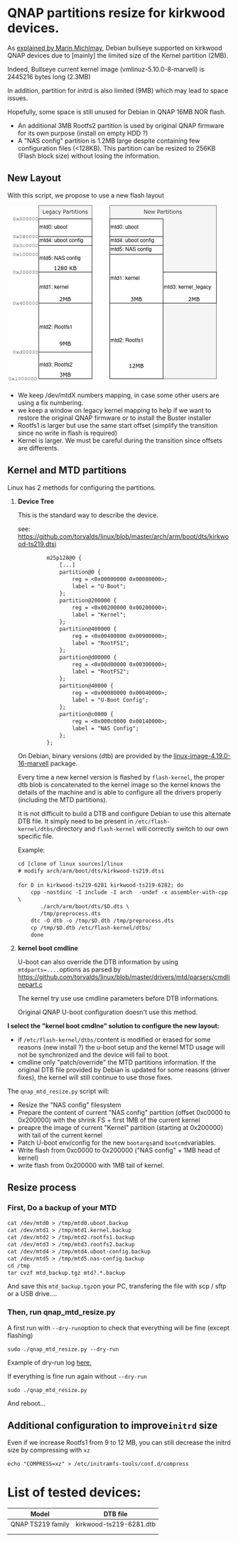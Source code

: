 # QNAP partitions resize for kirkwood devices.

As [explained by Marin Michlmay](https://www.cyrius.com/debian/kirkwood/qnap/ts-219/upgrade/), Debian bullseye supported on kirkwood QNAP devices due to [mainly] the limited size of the Kernel partition (2MB). 

Indeed, Bullseye current kernel image (vmlinuz-5.10.0-8-marvell) is 2445216 bytes long (2.3MB)

In addition, partition for initrd is also limited (9MB) which may lead to space issues.

Hopefully, some space is still unused for Debian in QNAP 16MB NOR flash. 

- An additional 3MB Rootfs2 partition is used by original QNAP firmware for its own purpose (install on empty HDD ?)
- A "NAS config" partition is 1.2MB large despite containing few configuration files (<128KB). This partition can be resized to 256KB (Flash block size) without losing the information.

## New Layout

With this script, we propose to use a new flash layout

![Layout](resources/partitions.png)

- We keep /dev/mtdX numbers mapping, in case some other users are using a fix numbering.
- we keep a window on legacy kernel mapping to help if we want to restore the original QNAP firmware or to install the Buster installer
- Rootfs1 is larger but use the same start offset (simplify the transition since no write in flash is required)
- Kernel is larger. We must be careful during the transition since offsets are differents.

## Kernel and MTD partitions

Linux has 2 methods for configuring the partitions.

1. **Device Tree** 

   This is the standard way to describe the device. 

   see: https://github.com/torvalds/linux/blob/master/arch/arm/boot/dts/kirkwood-ts219.dtsi

   ```
   			m25p128@0 {
   				[...]
   				partition@0 {
   					reg = <0x00000000 0x00080000>;
   					label = "U-Boot";
   				};
   				partition@200000 {
   					reg = <0x00200000 0x00200000>;
   					label = "Kernel";
   				};
   				partition@400000 {
   					reg = <0x00400000 0x00900000>;
   					label = "RootFS1";
   				};
   				partition@d00000 {
   					reg = <0x00d00000 0x00300000>;
   					label = "RootFS2";
   				};
   				partition@40000 {
   					reg = <0x00080000 0x00040000>;
   					label = "U-Boot Config";
   				};
   				partition@c0000 {
   					reg = <0x000c0000 0x00140000>;
   					label = "NAS Config";
   				};
   			};
   ```

   On Debian, binary versions (dtb) are provided by the [linux-image-4.19.0-16-marvell](https://packages.debian.org/buster/linux-image-4.19.0-16-marvell) package.

   Every time a new kernel version is flashed by `flash-kernel`, the proper dtb blob is concatenated to the kernel image so the kernel knows the details of the machine and is able to configure all the drivers properly (including the MTD partitions).

   It is not difficult to build a DTB and configure Debian to use this alternate DTB file. It simply need to be present in `/etc/flash-kernel/dtbs/`directory and `flash-kernel` will correctly switch to our own specific file.

   Example:

   ```
   cd [clone of linux sources]/linux
   # modify arch/arm/boot/dts/kirkwood-ts219.dtsi
   
   for D in kirkwood-ts219-6281 kirkwood-ts219-6282; do
       cpp -nostdinc -I include -I arch  -undef -x assembler-with-cpp \
          ./arch/arm/boot/dts/$D.dts \
          /tmp/preprocess.dts
       dtc -O dtb -o /tmp/$D.dtb /tmp/preprocess.dts
       cp /tmp/$D.dtb /etc/flash-kernel/dtbs/
       done
   
   ```

   

2. **kernel boot cmdline**

   U-boot can also override the DTB information by using `mtdparts=....`options as parsed by https://github.com/torvalds/linux/blob/master/drivers/mtd/parsers/cmdlinepart.c

   The kernel try use use cmdline parameters before DTB informations.

   Original QNAP U-boot configuration doesn't use this method.



**I select the "kernel boot cmdlne" solution to configure the new layout:**

- if `/etc/flash-kernel/dtbs/`content is modified or erased for some reasons (new install ?) the u-boot setup and the kernel MTD usage will not be synchronized and the device will fail to boot.
- cmdline only "patch/override" the MTD partitions information. If the original DTB file provided by Debian is updated for some reasons (driver fixes), the kernel will still continue to use those fixes.

The `qnap_mtd_resize.py` script will:

- Resize the "NAS config" filesystem
- Prepare the content of current "NAS config" partition (offset 0xc0000 to 0x200000) with the shrink FS + first 1MB of the current kernel
- preapre the image of current "Kernel" partition (starting at 0x200000) with tail of the current kernel
- Patch U-boot env/config for the new `bootargs`and `bootcmd`variables.
- Write flash from 0xc0000 to 0x200000 ("NAS config" + 1MB head of kernel)
- write flash from 0x200000 with 1MB tail of kernel.



## Resize process

### First, Do a backup of your MTD

```
cat /dev/mtd0 > /tmp/mtd0.uboot.backup
cat /dev/mtd1 > /tmp/mtd1.kernel.backup
cat /dev/mtd2 > /tmp/mtd2.rootfs1.backup
cat /dev/mtd3 > /tmp/mtd3.rootfs2.backup
cat /dev/mtd4 > /tmp/mtd4.uboot-config.backup
cat /dev/mtd5 > /tmp/mtd5.nas-config.backup
cd /tmp
tar cvzf mtd_backup.tgz mtd?.*.backup
```

And save this `mtd_backup.tgz`on your PC, transfering the file with scp / sftp or a USB drive....

### Then, run qnap_mtd_resize.py

A first run with `--dry-run`option to check that everything will be fine (except flashing)

```
sudo ./qnap_mtd_resize.py --dry-run
```

Example of dry-run log [here.](resources/QNAP_TS419_family_dryrun_log.txt)

If everything is fine run again without `--dry-run`

```
sudo ./qnap_mtd_resize.py
```

And reboot...

## Additional configuration to improve`initrd` size

Even if we increase Rootfs1 from 9 to 12 MB, you can still decrease the initrd size by compressing with `xz`

```
echo "COMPRESS=xz" > /etc/initramfs-tools/conf.d/compress
```



# List of tested devices:

| Model             | DTB file                |
| ----------------- | ----------------------- |
| QNAP TS219 family | kirkwood-ts219-6281.dtb |
|                   |                         |
|                   |                         |

